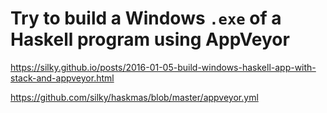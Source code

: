 # Try to build a Windows `.exe` of a Haskell program using AppVeyor #

<https://silky.github.io/posts/2016-01-05-build-windows-haskell-app-with-stack-and-appveyor.html>

<https://github.com/silky/haskmas/blob/master/appveyor.yml>
